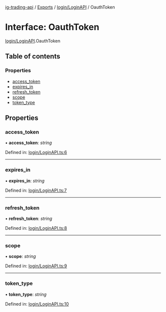 [ig-trading-api](../README.md) / [Exports](../modules.md) / [login/LoginAPI](../modules/login_loginapi.md) / OauthToken

# Interface: OauthToken

[login/LoginAPI](../modules/login_loginapi.md).OauthToken

## Table of contents

### Properties

- [access_token](login_loginapi.oauthtoken.md#access_token)
- [expires_in](login_loginapi.oauthtoken.md#expires_in)
- [refresh_token](login_loginapi.oauthtoken.md#refresh_token)
- [scope](login_loginapi.oauthtoken.md#scope)
- [token_type](login_loginapi.oauthtoken.md#token_type)

## Properties

### access_token

• **access_token**: _string_

Defined in: [login/LoginAPI.ts:6](https://github.com/bennycode/ig-trading-api/blob/362f41a/src/login/LoginAPI.ts#L6)

---

### expires_in

• **expires_in**: _string_

Defined in: [login/LoginAPI.ts:7](https://github.com/bennycode/ig-trading-api/blob/362f41a/src/login/LoginAPI.ts#L7)

---

### refresh_token

• **refresh_token**: _string_

Defined in: [login/LoginAPI.ts:8](https://github.com/bennycode/ig-trading-api/blob/362f41a/src/login/LoginAPI.ts#L8)

---

### scope

• **scope**: _string_

Defined in: [login/LoginAPI.ts:9](https://github.com/bennycode/ig-trading-api/blob/362f41a/src/login/LoginAPI.ts#L9)

---

### token_type

• **token_type**: _string_

Defined in: [login/LoginAPI.ts:10](https://github.com/bennycode/ig-trading-api/blob/362f41a/src/login/LoginAPI.ts#L10)

